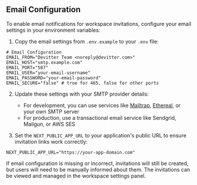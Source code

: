 ## Email Configuration

To enable email notifications for workspace invitations, configure your email settings in your environment variables:

1. Copy the email settings from `.env.example` to your `.env` file:

```
# Email Configuration
EMAIL_FROM="Devitter Team <noreply@devitter.com>"
EMAIL_HOST="smtp.example.com"
EMAIL_PORT="587"
EMAIL_USER="your-email-username"
EMAIL_PASSWORD="your-email-password"
EMAIL_SECURE="false" # true for 465, false for other ports
```

2. Update these settings with your SMTP provider details:
   - For development, you can use services like [Mailtrap](https://mailtrap.io/), [Ethereal](https://ethereal.email/), or your own SMTP server
   - For production, use a transactional email service like Sendgrid, Mailgun, or AWS SES

3. Set the `NEXT_PUBLIC_APP_URL` to your application's public URL to ensure invitation links work correctly:

```
NEXT_PUBLIC_APP_URL="https://your-app-domain.com"
```

If email configuration is missing or incorrect, invitations will still be created, but users will need to be manually informed about them. The invitations can be viewed and managed in the workspace settings panel. 